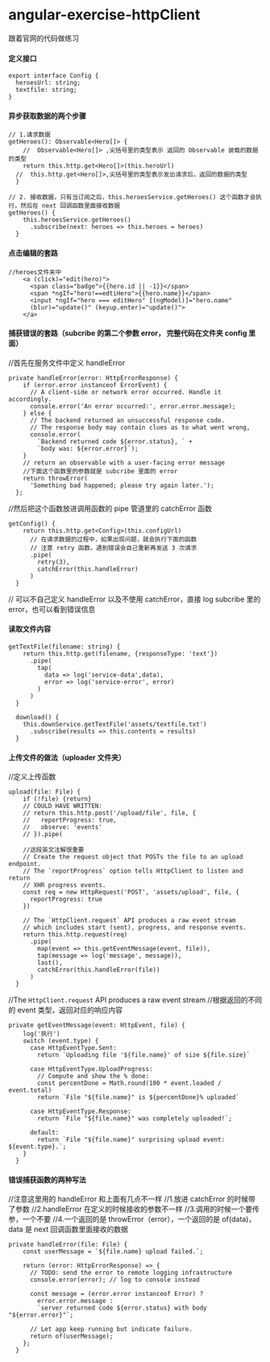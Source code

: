 # angular-exercise-httpClient
跟着官网的代码做练习

#### 定义接口
```
export interface Config {
  heroesUrl: string;
  textfile: string;
}
```


#### 异步获取数据的两个步骤


```
// 1.请求数据
getHeroes(): Observable<Hero[]> {
    //  Observable<Hero[]> ,尖括号里的类型表示 返回的 Observable 装载的数据的类型
    return this.http.get<Hero[]>(this.heroUrl)
  //  this.http.get<Hero[]>,尖括号里的类型表示发出请求后，返回的数据的类型
  }
```

```
// 2. 接收数据，只有当订阅之后，this.heroesService.getHeroes() 这个函数才会执行，然后在 next 回调函数里面接收数据 
getHeroes() {
    this.heroesService.getHeroes()
      .subscribe(next: heroes => this.heroes = heroes)
  }
```


#### 点击编辑的套路

```
//heroes文件夹中
    <a (click)="edit(hero)">
      <span class="badge">{{hero.id || -1}}</span>
      <span *ngIf="hero!==edtiHero">{{hero.name}}</span>
      <input *ngIf="hero === editHero" [(ngModel)]="hero.name"
      (blur)="update()" (keyup.enter)="update()">
    </a>
```

#### 捕获错误的套路（subcribe 的第二个参数 error， 完整代码在文件夹 config 里面）

//首先在服务文件中定义 handleError
```
private handleError(error: HttpErrorResponse) {
    if (error.error instanceof ErrorEvent) {
      // A client-side or network error occurred. Handle it accordingly.
      console.error('An error occurred:', error.error.message);
    } else {
      // The backend returned an unsuccessful response code.
      // The response body may contain clues as to what went wrong,
      console.error(
        `Backend returned code ${error.status}, ` +
        `body was: ${error.error}`);
    }
    // return an observable with a user-facing error message
    //下面这个函数里的参数就是 subcribe 里面的 error
    return throwError(
      'Something bad happened; please try again later.');
  };
```

//然后把这个函数放进调用函数的 pipe 管道里的 catchError 函数

```
getConfig() {
    return this.http.get<Config>(this.configUrl)
      // 在请求数据的过程中，如果出现问题，就会执行下面的函数
      // 注意 retry 函数，遇到错误会自己重新再发送 3 次请求
      .pipe(
        retry(3),
        catchError(this.handleError)
      )
  }
```
// 可以不自己定义 handleError 以及不使用 catchError，直接 log subcribe 里的 error，也可以看到错误信息


#### 读取文件内容

```
getTextFile(filename: string) {
    return this.http.get(filename, {responseType: 'text'})
      .pipe(
        tap(
          data => log('service-data',data),
          error => log('service-error', error)
        )
      )
  }
  
  download() {
    this.downService.getTextFile('assets/textfile.txt')
      .subscribe(results => this.contents = results)
  }
```

#### 上传文件的做法（uploader 文件夹）
//定义上传函数

```
upload(file: File) {
    if (!file) {return}
    // COULD HAVE WRITTEN:
    // return this.http.post('/upload/file', file, {
    //   reportProgress: true,
    //   observe: 'events'
    // }).pipe(

    //这段英文注解很重要
    // Create the request object that POSTs the file to an upload endpoint.
    // The `reportProgress` option tells HttpClient to listen and return
    // XHR progress events.
    const req = new HttpRequest('POST', 'assets/upload', file, {
      reportProgress: true
    })

    // The `HttpClient.request` API produces a raw event stream
    // which includes start (sent), progress, and response events.
    return this.http.request(req)
      .pipe(
        map(event => this.getEventMessage(event, file)),
        tap(message => log('message', message)),
        last(),
        catchError(this.handleError(file))
      )
  }
```

//The `HttpClient.request` API produces a raw event stream
//根据返回的不同的 event 类型，返回对应的响应内容
```
private getEventMessage(event: HttpEvent, file) {
    log('执行')
    switch (event.type) {
      case HttpEventType.Sent:
        return `Uploading file '${file.name}' of size ${file.size}`

      case HttpEventType.UploadProgress:
        // Compute and show the % done:
        const percentDone = Math.round(100 * event.loaded / event.total)
        return `File "${file.name}" is ${percentDone}% uploaded`

      case HttpEventType.Response:
        return `File "${file.name}" was completely uploaded!`;

      default:
        return `File "${file.name}" surprising upload event: ${event.type}.`;
    }
  }
```
#### 错误捕获函数的两种写法
//注意这里用的 handleError 和上面有几点不一样
//1.放进 catchError 的时候带了参数
//2.handleError 在定义的时候接收的参数不一样
//3.调用的时候一个要传参，一个不要
//4.一个返回的是 throwError（error），一个返回的是 of(data)，data 是 next 回调函数里面接收的数据
```
private handleError(file: File) {
    const userMessage = `${file.name} upload failed.`;

    return (error: HttpErrorResponse) => {
      // TODO: send the error to remote logging infrastructure
      console.error(error); // log to console instead

      const message = (error.error instanceof Error) ?
        error.error.message :
        `server returned code ${error.status} with body "${error.error}"`;

      // Let app keep running but indicate failure.
      return of(userMessage);
    };
  }
```
